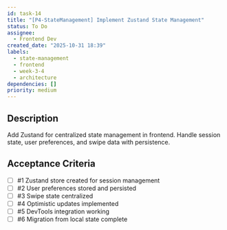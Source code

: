 ```yaml
---
id: task-14
title: "[P4-StateManagement] Implement Zustand State Management"
status: To Do
assignee:
  - Frontend Dev
created_date: "2025-10-31 18:39"
labels:
  - state-management
  - frontend
  - week-3-4
  - architecture
dependencies: []
priority: medium
---
```


## Description

<!-- SECTION:DESCRIPTION:BEGIN -->

Add Zustand for centralized state management in frontend. Handle session state, user preferences, and swipe data with persistence.

<!-- SECTION:DESCRIPTION:END -->

## Acceptance Criteria

<!-- AC:BEGIN -->

- [ ] #1 Zustand store created for session management
- [ ] #2 User preferences stored and persisted
- [ ] #3 Swipe state centralized
- [ ] #4 Optimistic updates implemented
- [ ] #5 DevTools integration working
- [ ] #6 Migration from local state complete
<!-- AC:END -->
